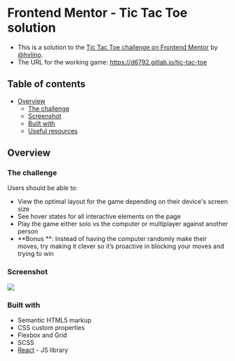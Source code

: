 # Frontend Mentor - Tic Tac Toe solution

- This is a solution to the [Tic Tac Toe challenge on Frontend Mentor](https://www.frontendmentor.io/challenges/tic-tac-toe-game-Re7ZF_E2v) by [@hvlino](https://github.com/hvlino).
- The URL for the working game: https://d6792.gitlab.io/tic-tac-toe

## Table of contents

- [Overview](#overview)
  - [The challenge](#the-challenge)
  - [Screenshot](#screenshot)
  - [Built with](#built-with)
  - [Useful resources](#useful-resources)

## Overview

### The challenge

Users should be able to:

- View the optimal layout for the game depending on their device's screen size
- See hover states for all interactive elements on the page
- Play the game either solo vs the computer or multiplayer against another person
- **Bonus **: Instead of having the computer randomly make their moves, try making it clever so it’s proactive in blocking your moves and trying to win

### Screenshot

![](https://res.cloudinary.com/dz209s6jk/image/upload/q_auto:good,w_900/Challenges/xbkog35xtcpfw7ygwae9.jpg)


### Built with

- Semantic HTML5 markup
- CSS custom properties
- Flexbox and Grid
- SCSS
- [React](https://reactjs.org/) - JS library

